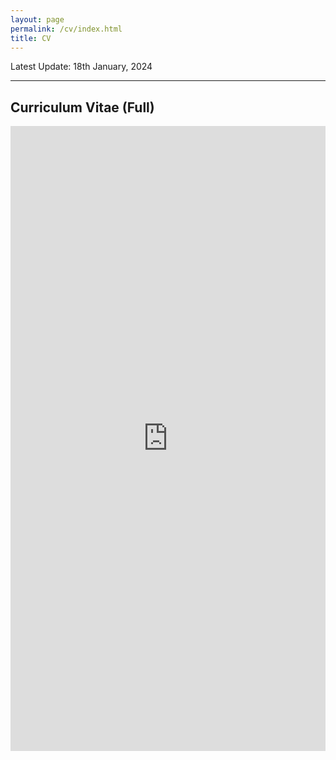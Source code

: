 ```yaml
---
layout: page
permalink: /cv/index.html
title: CV
---
```


Latest Update: 18th January, 2024

---


## Curriculum Vitae (Full)

<embed src="https://chunyangzhang.com/file/CV-ChunyangZhang-UNSW.pdf" type="application/pdf" width="100%" height="1000px" />
